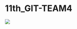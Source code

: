 # 11th_GIT-TEAM4

<img src="https://capsule-render.vercel.app/api?type=wave&color=auto&height=300&section=header&text=capsule%20render&fontSize=90" />
